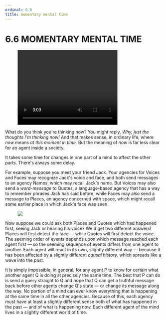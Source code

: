 ```yaml
---
ordinal: 6.6
title: momentary mental time
---
```


# 6.6 MOMENTARY MENTAL TIME 

<figure><video height="240" width="320"> Your browser does not support the video tag. </video></figure>
<p>What do you think you're thinking now? You might reply, <em>Why, just the thoughts I'm thinking now!</em> And that makes sense, in ordinary life, where <em>now</em> means <em>at this moment in time.</em> But the meaning of <em>now</em> is far less clear for an agent inside a society.</p>
<p>It takes some time for changes in one part of a mind to affect the other parts. There's always some delay.</p>
<p>For example, suppose you meet your friend Jack. Your agencies for Voices and Faces may recognize Jack's voice and face, and both send messages to an agency Names, which may recall Jack's name. But Voices may also send a <em>word-message</em> to Quotes, a language-based agency that has a way to remember phrases Jack has said before, while Faces may also send a message to Places, an agency concerned with space, which might recall some earlier place in which Jack's face was seen.</p>
<figure><img src="/images/ch6/6-2.png"/></figure>
<p>Now suppose we could ask both Places and Quotes which had happened first, seeing Jack or hearing his voice? We'd get two different answers! Places will first detect the face &mdash; while Quotes will first detect the voice. The seeming order of events depends upon which message reached each agent first &mdash; so the seeming sequence of events differs from one agent to another. Each agent will react in its own, slightly different way &mdash; because it has been affected by a slightly different <em>causal history,</em> which spreads like a wave into the past.</p>
<p>It is simply impossible, in general, for any agent P to know for certain what another agent Q is doing at precisely the same time. The best that P can do is send a query straight to Q and hope that Q can get a truthful message back before other agents change Q's state &mdash; or change its message along the way. No portion of a mind can ever know everything that is happening at the same time in all the other agencies. Because of this, each agency must have at least a slightly different sense both of what has happened in the past &mdash; and of what is happening <em>now.</em> Each different agent of the mind lives in a slightly different world of time.</p>